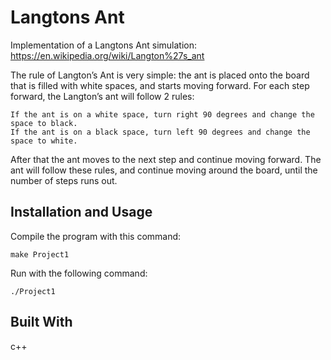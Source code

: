 # Langtons Ant

Implementation of a Langtons Ant simulation:
https://en.wikipedia.org/wiki/Langton%27s_ant

The rule of Langton’s Ant is very simple: the ant is placed onto the board that is filled with white spaces, and starts moving forward. For each step forward, the Langton’s ant will follow 2 rules:
```
If the ant is on a white space, turn right 90 degrees and change the space to black.
If the ant is on a black space, turn left 90 degrees and change the space to white.
```
After that the ant moves to the next step and continue moving forward. The ant will follow these rules, and continue moving around the board, until the number of steps runs out.

## Installation and Usage
Compile the program with this command:
```
make Project1
```
Run with the following command:
```unix
./Project1
```

## Built With
c++

